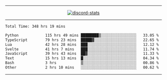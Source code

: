 <a href="https://www.github.com/ripavoid" target="_blank" rel="noreferrer">

-------

<div align='center'>
    <a href='https://discordapp.com/users/825178146797518881'>
        <img align='center' alt='discord-stats' src='https://api.discord-status.me/825178146797518881?nitro&boost=4&gradient=%231e0b1a%2C%23000000%2C%23000000%2C%23160316'></img>
    </a>
</div>

-------

<!--START_SECTION:waka-->

```txt
Total Time: 348 hrs 19 mins

Python            115 hrs 49 mins ████████▒░░░░░░░░░░░░░░░░   33.05 %
TypeScript        79 hrs 23 mins  █████▓░░░░░░░░░░░░░░░░░░░   22.65 %
Lua               42 hrs 28 mins  ███░░░░░░░░░░░░░░░░░░░░░░   12.12 %
Svelte            41 hrs 7 mins   ███░░░░░░░░░░░░░░░░░░░░░░   11.74 %
JavaScript        39 hrs 43 mins  ██▓░░░░░░░░░░░░░░░░░░░░░░   11.33 %
Text              15 hrs 13 mins  █░░░░░░░░░░░░░░░░░░░░░░░░   04.34 %
Bash              3 hrs           ▒░░░░░░░░░░░░░░░░░░░░░░░░   00.86 %
Other             2 hrs 10 mins   ░░░░░░░░░░░░░░░░░░░░░░░░░   00.62 %
```

<!--END_SECTION:waka-->

-------
